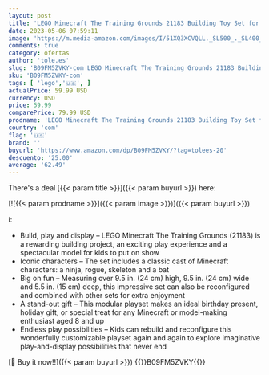 ```yaml
---
layout: post
title: 'LEGO Minecraft The Training Grounds 21183 Building Toy Set for Kids  Boys  and Girls Ages 8+  534 Pieces '
date: 2023-05-06 07:59:11
image: 'https://m.media-amazon.com/images/I/51XQ3XCVQLL._SL500_._SL400_.jpg'
comments: true
category: ofertas
author: 'tole.es'
slug: 'B09FM5ZVKY-com LEGO Minecraft The Training Grounds 21183 Building Toy...'
sku: 'B09FM5ZVKY-com'
tags: [ 'lego','🇺🇸', ]
actualPrice: 59.99 USD
currency: USD
price: 59.99
comparePrice: 79.99 USD
prodname: 'LEGO Minecraft The Training Grounds 21183 Building Toy Set for Kids  Boys  and Girls Ages 8+  534 Pieces '
country: 'com'
flag: '🇺🇸'
brand: ''
buyurl: 'https://www.amazon.com/dp/B09FM5ZVKY/?tag=tolees-20'
descuento: '25.00'
average: '62.49'
---
```


There's a deal [{{< param title >}}]({{< param buyurl >}})  here:

[![{{< param prodname >}}]({{< param image >}})]({{< param buyurl >}})

ℹ️:

- Build, play and display – LEGO Minecraft The Training Grounds (21183) is a rewarding building project, an exciting play experience and a spectacular model for kids to put on show
- Iconic characters – The set includes a classic cast of Minecraft characters: a ninja, rogue, skeleton and a bat
- Big on fun – Measuring over 9.5 in. (24 cm) high, 9.5 in. (24 cm) wide and 5.5 in. (15 cm) deep, this impressive set can also be reconfigured and combined with other sets for extra enjoyment
- A stand-out gift – This modular playset makes an ideal birthday present, holiday gift, or special treat for any Minecraft or model-making enthusiast aged 8 and up
- Endless play possibilities – Kids can rebuild and reconfigure this wonderfully customizable playset again and again to explore imaginative play-and-display possibilities that never end

[🛒 Buy it now!!]({{< param buyurl >}})
{{<world>}}B09FM5ZVKY{{</world>}}
